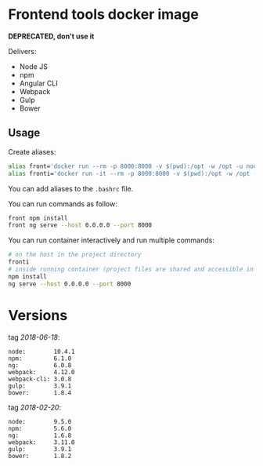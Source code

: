 # Frontend tools docker image

**DEPRECATED, don't use it**

Delivers:
* Node JS
* npm
* Angular CLI
* Webpack
* Gulp
* Bower

## Usage

Create aliases:
```bash
alias front='docker run --rm -p 8000:8000 -v $(pwd):/opt -w /opt -u node mkordulewski/frontend-tools'
alias fronti='docker run -it --rm -p 8000:8000 -v $(pwd):/opt -w /opt -u node mkordulewski/frontend-tools'
```
You can add aliases to the `.bashrc` file.

You can run commands as follow:
```bash
front npm install
front ng serve --host 0.0.0.0 --port 8000
```

You can run container interactively and run multiple commands:
```bash
# on the host in the project directory
fronti
# inside running container (project files are shared and accessible in the /opt directory)
npm install
ng serve --host 0.0.0.0 --port 8000
```

# Versions

tag _2018-06-18_:
```
node:        10.4.1
npm:         6.1.0
ng:          6.0.8
webpack:     4.12.0
webpack-cli: 3.0.8
gulp:        3.9.1
bower:       1.8.4
```

tag _2018-02-20_:
```
node:        9.5.0
npm:         5.6.0
ng:          1.6.8
webpack:     3.11.0
gulp:        3.9.1
bower:       1.8.2
```
